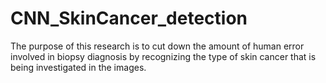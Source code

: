 # CNN_SkinCancer_detection
The purpose of this research is to cut down the amount of human error involved in biopsy diagnosis by recognizing the type of skin cancer that is being investigated in the images.
